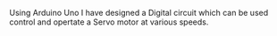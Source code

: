 Using Arduino Uno I have designed a Digital circuit which can be used control and opertate a Servo motor at various speeds.
